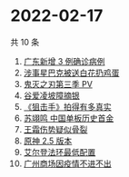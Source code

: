 # 2022-02-17

共 10 条

<!-- BEGIN ZHIHUSEARCH -->
<!-- 最后更新时间 Thu Feb 17 2022 00:14:50 GMT+0800 (China Standard Time) -->
1. [广东新增 3 例确诊病例](https://www.zhihu.com/search?q=广东疫情)
1. [涉事星巴克被送白花扔鸡蛋](https://www.zhihu.com/search?q=星巴克)
1. [鬼灭之刃第三季 PV](https://www.zhihu.com/search?q=鬼灭之刃)
1. [谷爱凌坡障摘银](https://www.zhihu.com/search?q=谷爱凌)
1. [《狙击手》拍得有多真实](https://www.zhihu.com/search?q=狙击手)
1. [苏翊鸣 中国单板历史首金](https://www.zhihu.com/search?q=苏翊鸣)
1. [王霜伤势疑似骨裂](https://www.zhihu.com/search?q=王霜)
1. [原神 2.5 版本](https://www.zhihu.com/search?q=原神)
1. [艾尔登法环最低配置](https://www.zhihu.com/search?q=艾尔登法环)
1. [广州商场因疫情不进不出](https://www.zhihu.com/search?q=广州商场)
<!-- END ZHIHUSEARCH -->
